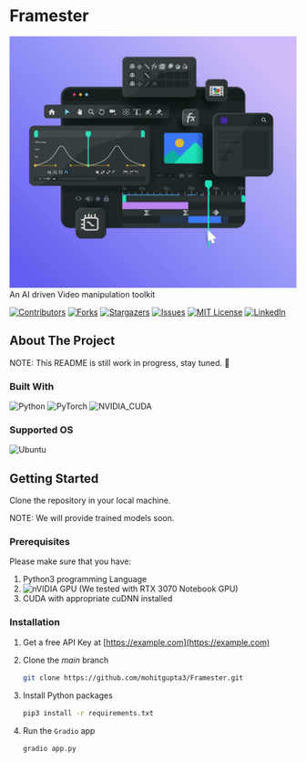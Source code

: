 # Framester

<!-- PROJECT LOGO -->
![AI Video manipulation toolbox!](demo/assets/banner.jpg "FUCK YOU!")
An AI driven Video manipulation toolkit

[![Contributors][contributors-shield]][contributors-url]
[![Forks][forks-shield]][forks-url]
[![Stargazers][stars-shield]][stars-url]
[![Issues][issues-shield]][issues-url]
[![MIT License][license-shield]][license-url]
[![LinkedIn][linkedin-shield]][linkedin-url]

## About The Project

NOTE: This README is still work in progress, stay tuned. 😬
<!-- ABOUT THE PROJECT --
[![Product Name Screen Shot][product-screenshot]](https://example.com)

There are many great README templates available on GitHub; however, I didn't find one that really suited my needs so I created this enhanced one. I want to create a README template so amazing that it'll be the last one you ever need -- I think this is it.

Here's why:

- Your time should be focused on creating something amazing. A project that solves a problem and helps others
- You shouldn't be doing the same tasks over and over like creating a README from scratch
- You should implement DRY principles to the rest of your life :smile:

Of course, no one template will serve all projects since your needs may be different. So I'll be adding more in the near future. You may also suggest changes by forking this repo and creating a pull request or opening an issue. Thanks to all the people have contributed to expanding this template!

Use the `BLANK_README.md` to get started.
-->
### Built With

![Python](https://img.shields.io/badge/python-3670A0?style=for-the-badge&logo=python&logoColor=ffdd54) ![PyTorch](https://img.shields.io/badge/PyTorch-%23EE4C2C.svg?style=for-the-badge&logo=PyTorch&logoColor=white) ![NVIDIA_CUDA](https://img.shields.io/badge/NVIDIA-CUDA-76B900?style=for-the-badge&logo=nvidia&logoColor=white)

### Supported OS

![Ubuntu](https://img.shields.io/badge/Ubuntu-E95420?style=for-the-badge&logo=ubuntu&logoColor=white)

<!-- GETTING STARTED -->
## Getting Started

Clone the repository in your local machine.

NOTE: We will provide trained models soon.

### Prerequisites

Please make sure that you have:

1. Python3 programming Language
2. ![nVIDIA](https://img.shields.io/badge/nVIDIA-%2376B900.svg?style=for-the-badge&logo=nVIDIA&logoColor=white) GPU (We tested with RTX 3070 Notebook GPU)
3. CUDA with appropriate cuDNN installed

### Installation

1. Get a free API Key at [https://example.com](https://example.com)
2. Clone the _main_ branch

   ```sh
   git clone https://github.com/mohitgupta3/Framester.git
   ```

3. Install Python packages

   ```sh
   pip3 install -r requirements.txt
   ```

4. Run the `Gradio` app

   ```sh
   gradio app.py
   ```
<!--
<!-- USAGE EXAMPLES --

## Usage

Use this space to show useful examples of how a project can be used. Additional screenshots, code examples and demos work well in this space. You may also link to more resources.

_For more examples, please refer to the [Documentation](https://example.com)_

<!-- ROADMAP --

## Roadmap

- [x] Add Changelog
- [x] Add back to top links
- [ ] Add Additional Templates w/ Examples
- [ ] Add "components" document to easily copy & paste sections of the readme
- [ ] Multi-language Support
  - [ ] Chinese
  - [ ] Spanish

See the [open issues](https://github.com/mohitgupta3/Framester/issues) for a full list of proposed features (and known issues).

<!-- CONTRIBUTING --

## Contributing

Contributions are what make the open source community such an amazing place to learn, inspire, and create. Any contributions you make are **greatly appreciated**.

If you have a suggestion that would make this better, please fork the repo and create a pull request. You can also simply open an issue with the tag "enhancement".
Don't forget to give the project a star! Thanks again!

1. Fork the Project
2. Create your Feature Branch (`git checkout -b feature/AmazingFeature`)
3. Commit your Changes (`git commit -m 'Add some AmazingFeature'`)
4. Push to the Branch (`git push origin feature/AmazingFeature`)
5. Open a Pull Request

<!-- LICENSE --

## License

Distributed under the MIT License. See `LICENSE.txt` for more information.

<!-- CONTACT --

## Contact

Your Name - [@your_twitter](https://twitter.com/your_username) - <email@example.com>

Project Link: [https://github.com/your_username/repo_name](https://github.com/your_username/repo_name)
-->
<!-- MARKDOWN LINKS & IMAGES -->
[contributors-shield]: https://img.shields.io/github/contributors/mohitgupta3/Framester.svg?style=for-the-badge
[contributors-url]: https://github.com/mohitgupta3/Framester/graphs/contributors
[forks-shield]: https://img.shields.io/github/forks/mohitgupta3/Framester.svg?style=for-the-badge
[forks-url]: https://github.com/mohitgupta3/Framester/network/members
[stars-shield]: https://img.shields.io/github/stars/mohitgupta3/Framester.svg?style=for-the-badge
[stars-url]: https://github.com/mohitgupta3/Framester/stargazers
[issues-shield]: https://img.shields.io/github/issues/mohitgupta3/Framester.svg?style=for-the-badge
[issues-url]: https://github.com/mohitgupta3/Framester/issues
[license-shield]: https://img.shields.io/github/license/mohitgupta3/Framester.svg?style=for-the-badge
[license-url]: https://github.com/mohitgupta3/Framester/blob/master/LICENSE.txt
[linkedin-shield]: https://img.shields.io/badge/linkedin-%230077B5.svg?style=for-the-badge&logo=linkedin&logoColor=white
[linkedin-url]: https://www.linkedin.com/in/mohit-gupta-178639130/

